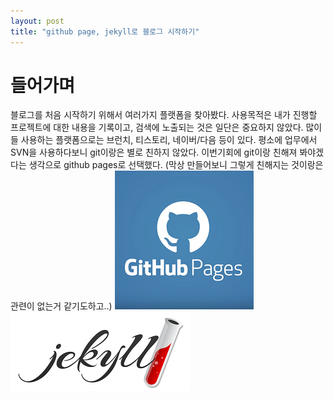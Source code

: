 ```yaml
---
layout: post
title: "github page, jekyll로 블로그 시작하기"
---
```

들어가며
===
블로그를 처음 시작하기 위해서 여러가지 플랫폼을 찾아봤다.
사용목적은 내가 진행할 프로젝트에 대한 내용을 기록이고, 검색에 노출되는 것은 일단은 중요하지 않았다.
많이들 사용하는 플랫폼으로는 브런치, 티스토리, 네이버/다음 등이 있다.
평소에 업무에서 SVN을 사용하다보니 git이랑은 별로 친하지 않았다.
이번기회에 git이랑 친해져 봐야겠다는 생각으로 github pages로 선택했다.
(막상 만들어보니 그렇게 친해지는 것이랑은 관련이 없는거 같기도하고..)
![github pages](/assets/images/github-pages-examples.png)
![jeykll](/assets/images/jekyll.png)